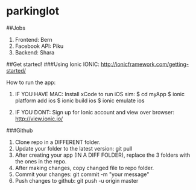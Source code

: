 # parkinglot

##Jobs
1. Frontend: Bern
2. Facebook API: Piku
3. Backend: Shara

##Get started!
###Using Ionic
IONIC: http://ionicframework.com/getting-started/

How to run the app:
1. IF YOU HAVE MAC: Install xCode to run iOS sim:
$ cd myApp
$ ionic platform add ios
$ ionic build ios
$ ionic emulate ios

2. IF YOU DONT: Sign up for Ionic account and view over browser:
http://view.ionic.io/

###Github
1. Clone repo in a DIFFERENT folder.
2. Update your folder to the latest version: git pull
2. After creating your app (IN A DIFF FOLDER), replace the 3 folders with the ones in the repo.
3. After making changes, copy changed file to repo folder.
4. Commit your changes: git commit -m "your message"
5. Push changes to github: git push -u origin master
